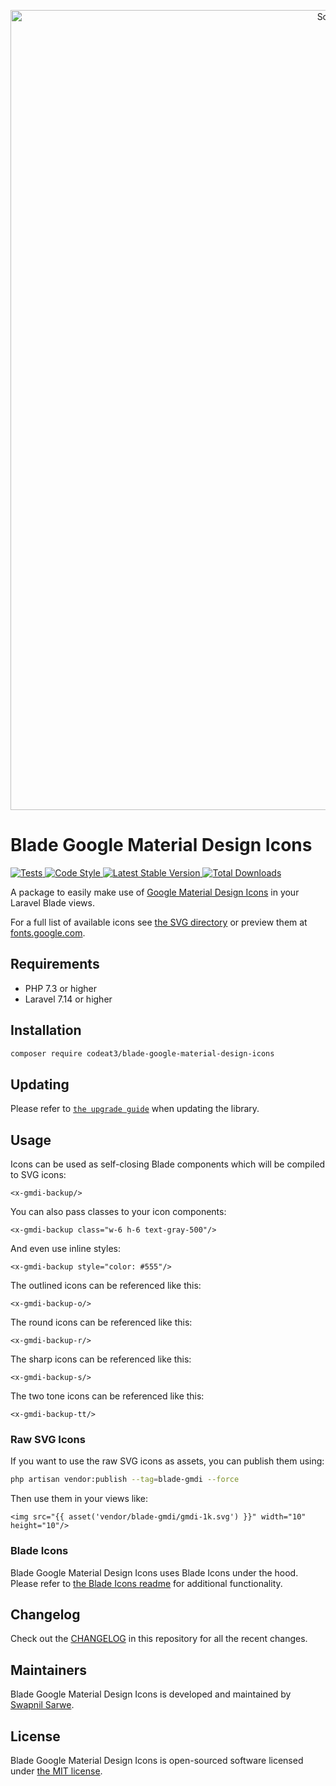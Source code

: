 <p align="center">
    <img src="https://banners.beyondco.de/Blade%20Google%20Material%20Design%20Icons.png?theme=light&packageManager=composer+require&packageName=codeat3%2Fblade-google-material-design-icons&pattern=architect&style=style_1&description=A+package+to+use+Google+Fonts+Material+Icons+in+your+Laravel+Blade+views&md=1&showWatermark=1&fontSize=100px&images=https%3A%2F%2Flaravel.com%2Fimg%2Flogomark.min.svg" width="1280" title="Social Card Blade Google Material Design Icons">
</p>

# Blade Google Material Design Icons

<a href="https://github.com/codeat3/blade-google-material-design-icons/actions?query=workflow%3ATests">
    <img src="https://github.com/codeat3/blade-google-material-design-icons/workflows/Tests/badge.svg" alt="Tests">
</a>
<a href="https://github.styleci.io/repos/258753939">
    <img src="https://github.styleci.io/repos/258753939/shield?style=flat" alt="Code Style">
</a>
<a href="https://packagist.org/packages/codeat3/blade-google-material-design-icons">
    <img src="https://img.shields.io/packagist/v/codeat3/blade-google-material-design-icons" alt="Latest Stable Version">
</a>
<a href="https://packagist.org/packages/codeat3/blade-google-material-design-icons">
    <img src="https://img.shields.io/packagist/dt/codeat3/blade-google-material-design-icons" alt="Total Downloads">
</a>

A package to easily make use of [Google Material Design Icons](https://github.com/google/material-design-icons) in your Laravel Blade views.

For a full list of available icons see [the SVG directory](resources/svg) or preview them at [fonts.google.com](https://fonts.google.com/icons).

## Requirements

- PHP 7.3 or higher
- Laravel 7.14 or higher

## Installation

```bash
composer require codeat3/blade-google-material-design-icons
```

## Updating

Please refer to [`the upgrade guide`](UPGRADE.md) when updating the library.

## Usage

Icons can be used as self-closing Blade components which will be compiled to SVG icons:

```blade
<x-gmdi-backup/>
```

You can also pass classes to your icon components:

```blade
<x-gmdi-backup class="w-6 h-6 text-gray-500"/>
```

And even use inline styles:

```blade
<x-gmdi-backup style="color: #555"/>
```

The outlined icons can be referenced like this:

```blade
<x-gmdi-backup-o/>
```

The round icons can be referenced like this:

```blade
<x-gmdi-backup-r/>
```

The sharp icons can be referenced like this:

```blade
<x-gmdi-backup-s/>
```

The two tone icons can be referenced like this:

```blade
<x-gmdi-backup-tt/>
```

### Raw SVG Icons

If you want to use the raw SVG icons as assets, you can publish them using:

```bash
php artisan vendor:publish --tag=blade-gmdi --force
```

Then use them in your views like:

```blade
<img src="{{ asset('vendor/blade-gmdi/gmdi-1k.svg') }}" width="10" height="10"/>
```

### Blade Icons

Blade Google Material Design Icons uses Blade Icons under the hood. Please refer to [the Blade Icons readme](https://github.com/blade-ui-kit/blade-icons) for additional functionality.

## Changelog

Check out the [CHANGELOG](CHANGELOG.md) in this repository for all the recent changes.

## Maintainers

Blade Google Material Design Icons is developed and maintained by [Swapnil Sarwe](https://swapnilsarwe.com).

## License

Blade Google Material Design Icons is open-sourced software licensed under [the MIT license](LICENSE.md).
